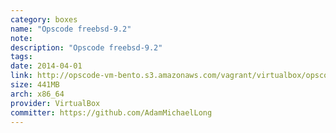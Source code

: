 ```yaml
---
category: boxes
name: "Opscode freebsd-9.2"
note: 
description: "Opscode freebsd-9.2"
tags:
date: 2014-04-01
link: http://opscode-vm-bento.s3.amazonaws.com/vagrant/virtualbox/opscode_freebsd-9.2_chef-provisionerless.box
size: 441MB
arch: x86_64
provider: VirtualBox
committer: https://github.com/AdamMichaelLong
---
```

